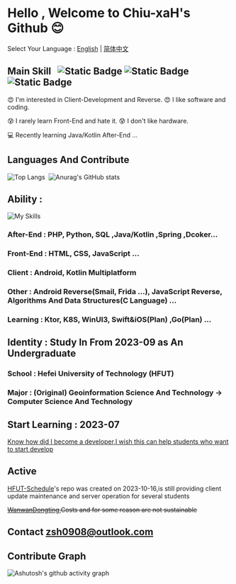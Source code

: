 # Hello , Welcome to Chiu-xaH's Github 😊

Select Your Language : [English](/README.md) | [简体中文](/README-zh_rCN.md)

## Main Skill $~$  ![Static Badge](https://img.shields.io/badge/Kotlin-8A2BE2) ![Static Badge](https://img.shields.io/badge/Java-D6300F)  ![Static Badge](https://img.shields.io/badge/Android-4FB054)

😍 I'm interested in Client-Development and Reverse. 😍 I like software and coding.

😰 I rarely learn Front-End and hate it.  😰 I don't like hardware.

💻 Recently learning Java/Kotlin After-End ...

## Languages And Contribute
![Top Langs](https://github-readme-stats.vercel.app/api/top-langs/?username=Chiu-xaH&layout=compact)$~$
![Anurag's GitHub stats](https://github-readme-stats.vercel.app/api?username=Chiu-xaH&show_icons=true&count_private=true&locale=en&hide_title=true)

## Ability :
![My Skills](https://skillicons.dev/icons?i=c,java,kotlin,androidstudio,gradle,postgres,sqlite,git,materialui,md,dart,flutter,html,css,js,nodejs,nginx,php,py,flask,mysql,maven,spring,ktor,dotnet,cs,vercel,fastapi,redis,mongodb,graphql,docker,rabbitmq,elasticsearch)
### After-End : PHP, Python, SQL ,Java/Kotlin ,Spring  ,Dcoker...
### Front-End : HTML, CSS, JavaScript ...
### Client : Android, Kotlin Multiplatform
### Other : Android Reverse(Smail, Frida ...), JavaScript Reverse, Algorithms And Data Structures(C Language) ...
### Learning : Ktor, K8S, WinUI3, Swift&iOS(Plan) ,Go(Plan) ...

## Identity : Study In From 2023-09 as An Undergraduate
### School : Hefei University of Technology (HFUT)
### Major : (Original) Geoinformation Science And Technology -> Computer Science And Technology

## Start Learning : 2023-07
[Know how did I become a developer,I wish this can help students who want to start develop](/Skills.png)

## Active
[HFUT-Schedule](https://github.com/Chiu-xaH/HFUT-Schedule)'s repo was created on 2023-10-16,is still providing client update maintenance and server operation for several students

~~[WanwanDongting](https://github.com/Chiu-xaH/WanwanDongting-Client),Costs and for some reason are not sustainable~~

## Contact zsh0908@outlook.com
## Contribute Graph
![Ashutosh's github activity graph](https://github-readme-activity-graph.vercel.app/graph?username=Chiu-xaH&custom_title=Contribute)
